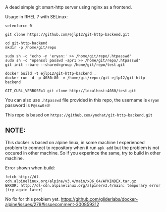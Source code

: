 A dead simple git smart-http server using nginx as a frontend. 

Usage in RHEL 7 with SELinux:

```
setenforce 0

git clone https://github.com/ejlp12/git-http-backend.git

cd git-http-backend
mkdir -p /home/git/repo

sudo sh -c "echo -n 'eryan:' >> /home/git/repo/.htpasswd"
sudo sh -c "openssl passwd -apr1 >> /home/git/repo/.htpasswd"
git init --bare --shared=group /home/git/repo/test.git 

docker build -t ejlp12/git-http-backend .
docker run -d -p 4080:80 -v /home/git/repo:/git ejlp12/git-http-backend

GIT_CURL_VERBOSE=1 git clone http://localhost:4080/test.git
```

You can also use `.htpasswd` file provided in this repo, the username is `eryan` password is `P@ssw0rd!`

This repo is based on `https://github.com/ynohat/git-http-backend.git`

## NOTE:

This docker is based on alpine linux, in some machine I experienced problem to connect to repository when it run `apk add` but the problem is not occured in other machine. So if you experince the same, try to build in other machine.

Error shown when build:
```
fetch http://dl-cdn.alpinelinux.org/alpine/v3.4/main/x86_64/APKINDEX.tar.gz
ERROR: http://dl-cdn.alpinelinux.org/alpine/v3.4/main: temporary error (try again later)
```

No fix for this problem yet. https://github.com/gliderlabs/docker-alpine/issues/279#issuecomment-300859312
